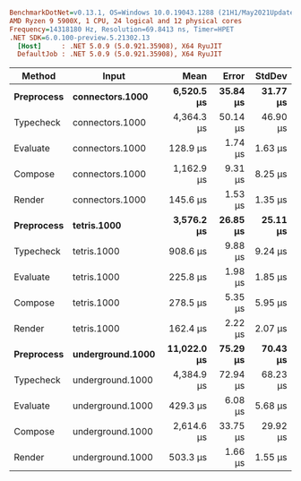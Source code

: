 ``` ini

BenchmarkDotNet=v0.13.1, OS=Windows 10.0.19043.1288 (21H1/May2021Update)
AMD Ryzen 9 5900X, 1 CPU, 24 logical and 12 physical cores
Frequency=14318180 Hz, Resolution=69.8413 ns, Timer=HPET
.NET SDK=6.0.100-preview.5.21302.13
  [Host]     : .NET 5.0.9 (5.0.921.35908), X64 RyuJIT
  DefaultJob : .NET 5.0.9 (5.0.921.35908), X64 RyuJIT


```
|     Method |            Input |        Mean |    Error |   StdDev |
|----------- |----------------- |------------:|---------:|---------:|
| **Preprocess** |  **connectors.1000** |  **6,520.5 μs** | **35.84 μs** | **31.77 μs** |
|  Typecheck |  connectors.1000 |  4,364.3 μs | 50.14 μs | 46.90 μs |
|   Evaluate |  connectors.1000 |    128.9 μs |  1.74 μs |  1.63 μs |
|    Compose |  connectors.1000 |  1,162.9 μs |  9.31 μs |  8.25 μs |
|     Render |  connectors.1000 |    145.6 μs |  1.53 μs |  1.35 μs |
| **Preprocess** |      **tetris.1000** |  **3,576.2 μs** | **26.85 μs** | **25.11 μs** |
|  Typecheck |      tetris.1000 |    908.6 μs |  9.88 μs |  9.24 μs |
|   Evaluate |      tetris.1000 |    225.8 μs |  1.98 μs |  1.85 μs |
|    Compose |      tetris.1000 |    278.5 μs |  5.35 μs |  5.95 μs |
|     Render |      tetris.1000 |    162.4 μs |  2.22 μs |  2.07 μs |
| **Preprocess** | **underground.1000** | **11,022.0 μs** | **75.29 μs** | **70.43 μs** |
|  Typecheck | underground.1000 |  4,384.9 μs | 72.94 μs | 68.23 μs |
|   Evaluate | underground.1000 |    429.3 μs |  6.08 μs |  5.68 μs |
|    Compose | underground.1000 |  2,614.6 μs | 33.75 μs | 29.92 μs |
|     Render | underground.1000 |    503.3 μs |  1.66 μs |  1.55 μs |
